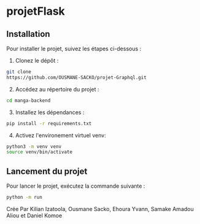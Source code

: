 # projetFlask

## Installation

Pour installer le projet, suivez les étapes ci-dessous :

1. Clonez le dépôt :
  ```bash
  git clone
  https://github.com/OUSMANE-SACKO/projet-Graphql.git
  ```
2. Accédez au répertoire du projet :
  ```bash
  cd manga-backend
  ```
3. Installez les dépendances :
  ```bash
  pip install -r requirements.txt
  ```
4. Activez l'environement virtuel venv:
  ```bash
  python3 -m venv venv
  source venv/bin/activate
  ```


## Lancement du projet

Pour lancer le projet, exécutez la commande suivante :
```bash
python -m run
```
Crée Par  Kilian Izatoola​,
Ousmane Sacko,
Ehoura Yvann,
Samake Amadou Aliou et Daniel Komoe​
